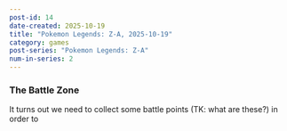 ```yaml
---
post-id: 14
date-created: 2025-10-19
title: "Pokemon Legends: Z-A, 2025-10-19"
category: games
post-series: "Pokemon Legends: Z-A"
num-in-series: 2
---
```

### The Battle Zone
It turns out we need to collect some battle points (TK: what are these?) in order to 